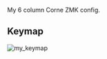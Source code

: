 My 6 column Corne ZMK config.

## Keymap

![my_keymap](https://github.com/user-attachments/assets/5a5545b4-e270-471d-9820-23d75279e99b)
